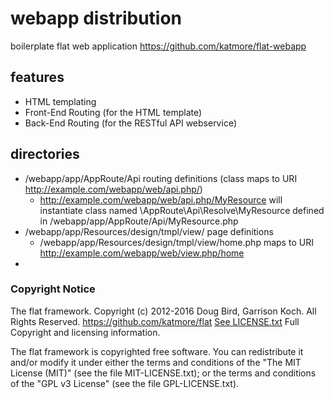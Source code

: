 # webapp distribution
boilerplate flat web application
https://github.com/katmore/flat-webapp

## features
 * HTML templating
 * Front-End Routing (for the HTML template) 
 * Back-End Routing (for the RESTful API webservice) 
 
## directories
 * /webapp/app/AppRoute/Api routing definitions (class maps to URI http://example.com/webapp/web/api.php/)
   * http://example.com/webapp/web/api.php/MyResource will instantiate class named \AppRoute\Api\Resolve\MyResource defined in /webapp/app/AppRoute/Api/MyResource.php
 * /webapp/app/Resources/design/tmpl/view/ page definitions
   * /webapp/app/Resources/design/tmpl/view/home.php maps to URI http://example.com/webapp/web/view.php/home
 * 

### Copyright Notice
The flat framework. 
Copyright (c) 2012-2016 Doug Bird, Garrison Koch. All Rights Reserved.
https://github.com/katmore/flat
[See LICENSE.txt](LICENSE.txt) Full Copyright and licensing information. 

The flat framework is copyrighted free software.
You can redistribute it and/or modify it under either the terms and conditions of the
"The MIT License (MIT)" (see the file MIT-LICENSE.txt); or the terms and conditions
of the "GPL v3 License" (see the file GPL-LICENSE.txt).